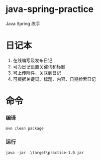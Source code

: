 # java-spring-practice
Java Spring 练手

# 日记本

1. 在线编写及发布日记
2. 可为日记设置关键词和标题
3. 可上传附件，关联到日记
4. 可根据关键词、标题、内容、日期检索日记

# 命令

### 编译
`mvn clean package`

### 运行
`java -jar .\target\practice-1.0.jar`